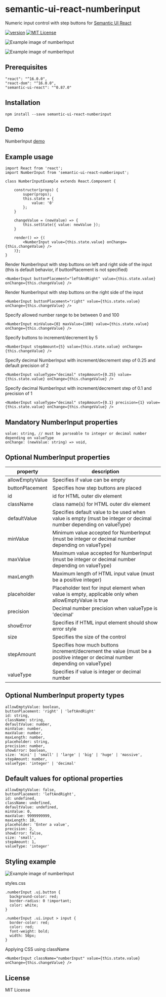 # semantic-ui-react-numberinput
Numeric input control with step buttons for [Semantic UI React]

[![version][version-badge]][package]
[![MIT License][license-badge]][license]

![Example image of numberInput](https://raw.githubusercontent.com/pksilen/semantic-ui-react-numberinput/master/example/number_input_with_border_radius.png)

![Example image of numberInput](https://raw.githubusercontent.com/pksilen/semantic-ui-react-numberinput/master/example/right_buttons_number_input_with_border_radius.png)

## Prerequisites
    "react": "^16.0.0",
    "react-dom": "^16.0.0",
    "semantic-ui-react": "^0.87.0"

## Installation
    npm install --save semantic-ui-react-numberinput
    
## Demo
   NumberInput [demo]
    
    
## Example usage
    import React from 'react';
    import NumberInput from 'semantic-ui-react-numberinput';
    
    class NumberInputExample extends React.Component {

        constructor(props) {
            super(props);
            this.state = {
                value: '0'
            };
        }
        
        changeValue = (newValue) => {
            this.setState({ value: newValue });
        }
       
        render() => {(
            <NumberInput value={this.state.value} onChange={this.changeValue} />
        )};
    }
    
   Render NumberInput with step buttons on left and right side of the input (this is default behavior, if buttonPlacement is not specified)
             
    <NumberInput buttonPlacement="leftAndRight" value={this.state.value} onChange={this.changeValue} />
         
   Render NumberInput with step buttons on the right side of the input
                      
    <NumberInput buttonPlacement="right" value={this.state.value} onChange={this.changeValue} />
    
   Specify allowed number range to be between 0 and 100
         
    <NumberInput minValue={0} maxValue={100} value={this.state.value} onChange={this.changeValue} />
         
   Specify buttons to increment/decrement by 5 
                  
    <NumberInput stepAmount={5} value={this.state.value} onChange={this.changeValue} />
         
   Specify decimal NumberInput with increment/decrement step of 0.25 and default precision of 2 
                   
    <NumberInput valueType="decimal" stepAmount={0.25} value={this.state.value} onChange={this.changeValue} />
          
   Specify decimal NumberInput with increment/decrement step of 0.1 and precision of 1 
                     
    <NumberInput valueType="decimal" stepAmount={0.1} precision={1} value={this.state.value} onChange={this.changeValue} />

## Mandatory NumberInput properties      
    value: string, // must be parseable to integer or decimal number depending on valueType
    onChange: (newValue: string) => void,
         
## Optional NumberInput properties
| property             | description                                                                                                                    |
| -------------------- | -------------------------------------------------------------------------------------------------------------------------------|
| allowEmptyValue      | Specifies if value can be empty                                                                                                |    
| buttonPlacement      | Specifies how step buttons are placed                                                                                          |
| id                   | id for HTML outer div element                                                                                                  |
| className            | class name(s) for HTML outer div element                                                                                       |
| defaultValue         | Specifies default value to be used when value is empty (must be integer or decimal number depending on valueType)              |
| minValue             | Minimum value accepted for NumberInput (must be integer or decimal number depending on valueType)                              |                                                                           |
| maxValue             | Maximum value accepted for NumberInput (must be integer or decimal number depending on valueType)                              |
| maxLength            | Maximum length of HTML input value (must be a positive integer)                                                                |
| placeholder          | Placeholder text for input element when value is empty, applicable only when allowEmptyValue is true                           |
| precision            | Decimal number precision when valueType is 'decimal'                                                                           |
| showError            | Specifies if HTML input element should show error style                                                                        |
| size                 | Specifies the size of the control                                                                                              |
| stepAmount           | Specifies how much buttons increment/decrement the value (must be a positive integer or decimal number depending on valueType) |
| valueType            | Specifies if value is integer or decimal number                                                                                |

    
## Optional NumberInput property types
    allowEmptyValue: boolean,
    buttonPlacement: 'right' | 'leftAndRight'  
    id: string,
    className: string,
    defaultValue: number,
    minValue: number, 
    maxValue: number,   
    maxLength: number,
    placeholder: string,
    precision: number,
    showError: boolean,
    size: 'mini' | 'small' | 'large' | 'big' | 'huge' | 'massive',
    stepAmount: number,
    valueType: 'integer' | 'decimal'
        
## Default values for optional properties
    allowEmptyValue: false,
    buttonPlacement: 'leftAndRight',
    id: undefined,
    className: undefined,
    defaultValue: undefined,
    minValue: 0,
    maxValue: 9999999999,
    maxLength: 10,
    placeholder: 'Enter a value',
    precision: 2,
    showError: false,
    size: 'small',
    stepAmount: 1,
    valueType: 'integer'
        
## Styling example
![Example image of numberInput](https://raw.githubusercontent.com/pksilen/semantic-ui-react-numberinput/master/example/styled_number_input.png)

   styles.css
   
    .numberInput .ui.button {
      background-color: red;
      border-radius: 0 !important;
      color: white;
    }
    
    .numberInput .ui.input > input {
      border-color: red;
      color: red;
      font-weight: bold;
      width: 50px;
    }
    
   Applying CSS using className
   
    <NumberInput className="numberInput" value={this.state.value} onChange={this.changeValue} />
    
## License
MIT License

[license-badge]: https://img.shields.io/badge/license-MIT-green
[license]: https://github.com/pksilen/semantic-ui-react-numberinput/blob/master/LICENSE
[version-badge]: https://img.shields.io/npm/v/semantic-ui-react-numberinput.svg?style=flat-square
[package]: https://www.npmjs.com/package/semantic-ui-react-numberinput
[demo]: https://pksilen.github.io/semantic-ui-react-numberinput/
[Semantic UI React]: https://react.semantic-ui.com/
